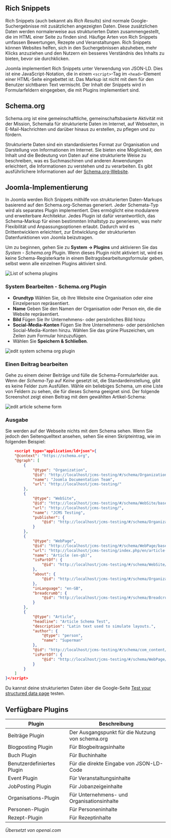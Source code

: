 <!-- Filename: J5.x:Schema_org / Display title: Einführung in Schemas -->

## Rich Snippets

Rich Snippets (auch bekannt als *Rich Results*) sind normale Google-Suchergebnisse mit zusätzlichen angezeigten Daten. Diese zusätzlichen Daten werden normalerweise aus strukturierten Daten zusammengestellt, die im HTML einer Seite zu finden sind. Häufige Arten von Rich Snippets umfassen Bewertungen, Rezepte und Veranstaltungen. Rich Snippets können Websites helfen, sich in den Suchergebnissen abzuheben, mehr Klicks anzuziehen und den Nutzern ein besseres Verständnis des Inhalts zu bieten, bevor sie durchklicken.

Joomla implementiert Rich Snippets unter Verwendung von JSON-LD. Dies ist eine JavaScript-Notation, die in einem `<script>`-Tag im `<head>`-Element einer HTML-Seite eingebettet ist. Das Markup ist nicht mit dem für den Benutzer sichtbaren Text vermischt. Der Inhalt der Snippets wird in Formularfeldern eingegeben, die mit Plugins implementiert sind.

## Schema.org

Schema.org ist eine gemeinschaftliche, gemeinschaftsbasierte Aktivität mit der Mission, Schemata für strukturierte Daten im Internet, auf Webseiten, in E-Mail-Nachrichten und darüber hinaus zu erstellen, zu pflegen und zu fördern.

Strukturierte Daten sind ein standardisiertes Format zur Organisation und Darstellung von Informationen im Internet. Sie bieten eine Möglichkeit, den Inhalt und die Bedeutung von Daten auf eine strukturierte Weise zu beschreiben, was es Suchmaschinen und anderen Anwendungen erleichtert, die Informationen zu verstehen und zu verarbeiten. Es gibt ausführlichere Informationen auf der [Schema.org-Website](https://schema.org/).

## Joomla-Implementierung

In Joomla werden Rich Snippets mithilfe von strukturierten Daten-Markups basierend auf den Schema.org-Schemas generiert. Jeder Schemata-Typ wird als separates Plugin implementiert. Dies ermöglicht eine modularere und erweiterbare Architektur. Jedes Plugin ist dafür verantwortlich, das Schema-Markup für einen bestimmten Inhaltstyp zu generieren, was mehr Flexibilität und Anpassungsoptionen erlaubt. Dadurch wird es Drittentwicklern erleichtert, zur Entwicklung der strukturierten Datenfunktionen von Joomla beizutragen.

Um zu beginnen, gehen Sie zu **System -> Plugins** und aktivieren Sie das *System - Schema.org* Plugin. Wenn dieses Plugin nicht aktiviert ist, wird es keine Schema-Registerkarte in einem Beitragsbearbeitungsformular geben, selbst wenn alle einzelnen Plugins aktiviert sind.

![List of schema plugins](../../../en/images/schemas/schema-plugins-list.png)

### System Bearbeiten - Schema.org Plugin

- **Grundtyp** Wählen Sie, ob Ihre Website eine Organisation oder eine Einzelperson repräsentiert.
- **Name** Geben Sie den Namen der Organisation oder Person ein, die die Website repräsentiert.
- **Bild** Fügen Sie Ihr Unternehmens- oder persönliches Bild hinzu
- **Social-Media-Konten** Fügen Sie Ihre Unternehmens- oder persönlichen Social-Media-Konten hinzu. Wählen Sie das grüne Pluszeichen, um Zeilen zum Formular hinzuzufügen.
- Wählen Sie **Speichern & Schließen**.

![edit system schema org plugin](../../../en/images/schemas/edit-system-schema-org-plugin.png)

### Einen Beitrag bearbeiten

Gehe zu einem deiner Beiträge und fülle die Schema-Formularfelder aus. Wenn der *Schema-Typ* auf *Keine* gesetzt ist, die Standardeinstellung, gibt es keine Felder zum Ausfüllen. Wähle ein beliebiges Schema, um eine Liste von Feldern zu sehen, die für dieses Schema geeignet sind. Der folgende Screenshot zeigt einen Beitrag mit dem gewählten Artikel-Schema:

![edit article scheme form](../../../en/images/schemas/schema-form-in-an-article.png)

### Ausgabe

Sie werden auf der Webseite nichts mit dem Schema sehen. Wenn Sie jedoch den Seitenquelltext ansehen, sehen Sie einen Skripteintrag, wie im folgenden Beispiel:

```json
	<script type="application/ld+json">{
    "@context": "https://schema.org",
    "@graph": [
        {
            "@type": "Organization",
            "@id": "http://localhost/jcms-testing/#/schema/Organization/base",
            "name": "Joomla Documentation Team",
            "url": "http://localhost/jcms-testing/"
        },
        {
            "@type": "WebSite",
            "@id": "http://localhost/jcms-testing/#/schema/WebSite/base",
            "url": "http://localhost/jcms-testing/",
            "name": "JCMS Testing",
            "publisher": {
                "@id": "http://localhost/jcms-testing/#/schema/Organization/base"
            }
        },
        {
            "@type": "WebPage",
            "@id": "http://localhost/jcms-testing/#/schema/WebPage/base",
            "url": "http://localhost/jcms-testing/index.php/en/article-en-gb",
            "name": "Article (en-gb)",
            "isPartOf": {
                "@id": "http://localhost/jcms-testing/#/schema/WebSite/base"
            },
            "about": {
                "@id": "http://localhost/jcms-testing/#/schema/Organization/base"
            },
            "inLanguage": "en-GB",
            "breadcrumb": {
                "@id": "http://localhost/jcms-testing/#/schema/BreadcrumbList/139"
            }
        },
        {
            "@type": "Article",
            "headline": "Article Schema Test",
            "description": "Latin text used to simulate layouts.",
            "author": {
                "@type": "person",
                "name": "Superman"
            },
            "@id": "http://localhost/jcms-testing/#/schema/com_content/article/1",
            "isPartOf": {
                "@id": "http://localhost/jcms-testing/#/schema/WebPage/base"
            }
        }
    ]
}</script>
```

Du kannst deine strukturierten Daten über die Google-Seite [Test your structured data page](https://developers.google.com/search/docs/appearance/structured-data) testen.

## Verfügbare Plugins

| Plugin | Beschreibung |
|--------|-------------|
| Beiträge Plugin | Der Ausgangspunkt für die Nutzung von schema.org |
| Blogposting Plugin | Für Blogbeitragsinhalte |
| Buch Plugin | Für Buchinhalte |
| Benutzerdefiniertes Plugin | Für die direkte Eingabe von JSON-LD-Code |
| Event Plugin | Für Veranstaltungsinhalte |
| JobPosting Plugin | Für Jobanzeigeinhalte |
| Organisations-Plugin | Für Unternehmens- und Organisationsinhalte |
| Personen-Plugin | Für Personeninhalte |
| Rezept-Plugin | Für Rezeptinhalte |

*Übersetzt von openai.com*


